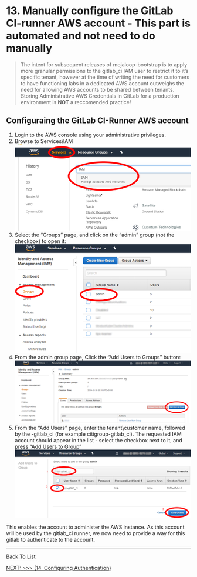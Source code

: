 # 13.  Manually configure the GitLab CI-runner AWS account - This part is automated and not need to do manually

>The intent for subsequent releases of mojaloop-bootstrap is to apply more granular permissions to the gitlab_ci IAM user to restrict it to it’s specific tenant, however at the time of writing the need for customers to have functioning labs in a dedicated AWS account outweighs the need for allowing AWS accounts to be shared between tenants.   Storing Administrative AWS Credentials in GitLab for a production environment is **NOT** a reccomended practice!

## Configuraing the GitLab CI-Runner AWS account

1. Login to the AWS console using your administrative privileges.
2. Browse to Services\IAM\
    ![AWS IAM console](./d100.assets/1311.png)
3. Select the “Groups” page, and click on the “admin” group (not the checkbox) to open it:
    ![AWS IAM Groups](./d100.assets/1321.png)
4. From the admin group page, Click the “Add Users to Groups” button:
    ![Add users to group dialogue](./d100.assets/1331.png)
5. From the “Add Users” page, enter the tenant\customer name, followed by the -gitlab_ci (for example citigroup-gitlab_ci).   The requested IAM account should appear in the list - select the checkbox next to it, and press “Add Users to Group”
    ![Adding users to a group](./d100.assets/1341.png)

This enables the account to administer the AWS instance. As this account will be used by the gitlab_ci runner, we now need to provide a way for this gitlab to authenticate to the account.

---

[Back To List](./d100.building.md)

[NEXT: >>>    (14. Configuring Authentication)](./d114.config-auth.md)
